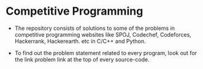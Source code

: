 # Competitive Programming
* The repository consists of solutions to some of the problems in competitive programming websites like SPOJ, Codechef, Codeforces, Hackerrank, Hackerearth. etc in C/C++ and Python.

* To find out the problem statement related to every program, look out for the link problem link at the top of every source-code.
